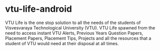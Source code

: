 vtu-life-android
================

VTU Life is the one stop solution to all the needs of the students of Visvesvaraya Technological University (VTU). VTU Life spawned from the need to access instant VTU Alerts, Previous Years Question Papers, Placement Papers, Placement Tips, Projects and all the resources that a student of VTU would need at their disposal at all times.
